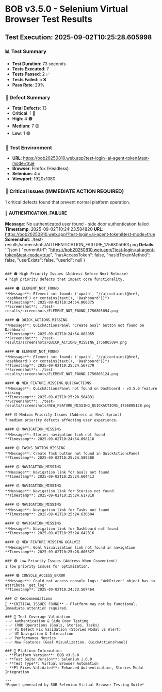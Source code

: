 # BOB v3.5.0 - Selenium Virtual Browser Test Results
## Test Execution: 2025-09-02T10:25:28.605998

### 📊 Test Summary
- **Test Duration**: 73 seconds
- **Tests Executed**: 7
- **Tests Passed**: 2 ✅
- **Tests Failed**: 5 ❌
- **Pass Rate**: 29%

### 🐛 Defect Summary
- **Total Defects**: 13
- **Critical**: 1 🔴
- **High**: 4 🟠  
- **Medium**: 7 🟡
- **Low**: 1 🟢

### 🎯 Test Environment
- **URL**: https://bob20250810.web.app?test-login=ai-agent-token&test-mode=true
- **Browser**: Firefox (Headless)
- **Selenium**: 4.x
- **Viewport**: 1920x1080

### 🚨 Critical Issues (IMMEDIATE ACTION REQUIRED)
1 critical defects found that prevent normal platform operation.

#### 🔴 AUTHENTICATION_FAILURE
**Message**: No authenticated user found - side door authentication failed
**Timestamp**: 2025-09-02T10:24:23.584820
**URL**: https://bob20250810.web.app/?test-login=ai-agent-token&test-mode=true
**Screenshot**: ./test-results/screenshots/AUTHENTICATION_FAILURE_1756805063.png
**Details**: ```json
{
  "currentUrl": "https://bob20250810.web.app/?test-login=ai-agent-token&test-mode=true",
  "hasAccessToken": false,
  "hasIdTokenMethod": false,
  "userExists": false,
  "userId": null
}
```

### 🟠 High Priority Issues (Address Before Next Release)
4 high priority defects that impact core functionality.

#### 🟠 ELEMENT_NOT_FOUND
**Message**: Element not found: ('xpath', "//a[contains(@href, 'dashboard') or contains(text(), 'Dashboard')]")
**Timestamp**: 2025-09-02T10:24:54.060375
**Screenshot**: ./test-results/screenshots/ELEMENT_NOT_FOUND_1756805094.png

#### 🟠 QUICK_ACTIONS_MISSING
**Message**: QuickActionsPanel "Create Goal" button not found on Dashboard
**Timestamp**: 2025-09-02T10:24:54.082055
**Screenshot**: ./test-results/screenshots/QUICK_ACTIONS_MISSING_1756805094.png

#### 🟠 ELEMENT_NOT_FOUND
**Message**: Element not found: ('xpath', "//a[contains(@href, 'dashboard') or contains(text(), 'Dashboard')]")
**Timestamp**: 2025-09-02T10:25:24.567279
**Screenshot**: ./test-results/screenshots/ELEMENT_NOT_FOUND_1756805124.png

#### 🟠 NEW_FEATURE_MISSING_QUICKACTIONS
**Message**: QuickActionsPanel not found on Dashboard - v3.5.0 feature missing
**Timestamp**: 2025-09-02T10:25:28.584831
**Screenshot**: ./test-results/screenshots/NEW_FEATURE_MISSING_QUICKACTIONS_1756805128.png

### 🟡 Medium Priority Issues (Address in Next Sprint)
7 medium priority defects affecting user experience.

#### 🟡 NAVIGATION_MISSING
**Message**: Stories navigation link not found
**Timestamp**: 2025-09-02T10:24:54.098110

#### 🟡 TASKS_BUTTON_MISSING
**Message**: Create Task button not found in QuickActionsPanel
**Timestamp**: 2025-09-02T10:25:24.589380

#### 🟡 NAVIGATION_MISSING
**Message**: Navigation link for Goals not found
**Timestamp**: 2025-09-02T10:25:24.604413

#### 🟡 NAVIGATION_MISSING
**Message**: Navigation link for Stories not found
**Timestamp**: 2025-09-02T10:25:24.617818

#### 🟡 NAVIGATION_MISSING
**Message**: Navigation link for Tasks not found
**Timestamp**: 2025-09-02T10:25:24.630604

#### 🟡 NAVIGATION_MISSING
**Message**: Navigation link for Dashboard not found
**Timestamp**: 2025-09-02T10:25:24.642316

#### 🟡 NEW_FEATURE_MISSING_GOALVIZ
**Message**: Goal Visualization link not found in navigation
**Timestamp**: 2025-09-02T10:25:28.605327

### 🟢 Low Priority Issues (Address When Convenient)
1 low priority issues for optimization.

#### 🟢 CONSOLE_ACCESS_ERROR
**Message**: Could not access console logs: 'WebDriver' object has no attribute 'get_log'
**Timestamp**: 2025-09-02T10:24:23.567464

### 📋 Recommendations
🔴 **CRITICAL ISSUES FOUND** - Platform may not be functional. Immediate attention required.

### 🎯 Test Coverage Validation
- ✅ Authentication & Side Door Testing
- ✅ CRUD Operations (Goals, Stories, Tasks)
- ✅ P1 Defect Fix Validation (Stories Modal vs Alert)
- ✅ UI Navigation & Interaction
- ✅ Performance Metrics
- ✅ New Features (Goal Visualization, QuickActionsPanel)

### 🔗 Platform Information
- **Platform Version**: BOB v3.5.0
- **Test Suite Version**: Selenium 1.0.0
- **Test Type**: Virtual Browser Automation
- **P1 Fixes Validated**: Enhanced Authentication, Stories Modal Integration

---
*Report generated by BOB Selenium Virtual Browser Testing Suite*
